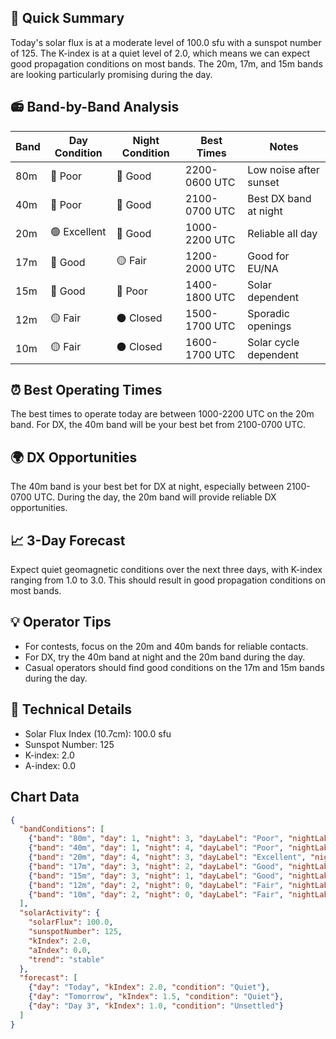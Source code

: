 ## 🎯 Quick Summary
Today's solar flux is at a moderate level of 100.0 sfu with a sunspot number of 125. The K-index is at a quiet level of 2.0, which means we can expect good propagation conditions on most bands. The 20m, 17m, and 15m bands are looking particularly promising during the day.

## 📻 Band-by-Band Analysis

| Band | Day Condition | Night Condition | Best Times | Notes |
|------|---------------|-----------------|------------|-------|
| 80m | 🔴 Poor | 🔵 Good | 2200-0600 UTC | Low noise after sunset |
| 40m | 🔴 Poor | 🔵 Good | 2100-0700 UTC | Best DX band at night |
| 20m | 🟢 Excellent | 🔵 Good | 1000-2200 UTC | Reliable all day |
| 17m | 🔵 Good | 🟡 Fair | 1200-2000 UTC | Good for EU/NA |
| 15m | 🔵 Good | 🔴 Poor | 1400-1800 UTC | Solar dependent |
| 12m | 🟡 Fair | ⚫ Closed | 1500-1700 UTC | Sporadic openings |
| 10m | 🟡 Fair | ⚫ Closed | 1600-1700 UTC | Solar cycle dependent |

## ⏰ Best Operating Times
The best times to operate today are between 1000-2200 UTC on the 20m band. For DX, the 40m band will be your best bet from 2100-0700 UTC.

## 🌍 DX Opportunities
The 40m band is your best bet for DX at night, especially between 2100-0700 UTC. During the day, the 20m band will provide reliable DX opportunities.

## 📈 3-Day Forecast
Expect quiet geomagnetic conditions over the next three days, with K-index ranging from 1.0 to 3.0. This should result in good propagation conditions on most bands.

## 💡 Operator Tips
- For contests, focus on the 20m and 40m bands for reliable contacts.
- For DX, try the 40m band at night and the 20m band during the day.
- Casual operators should find good conditions on the 17m and 15m bands during the day.

## 🔬 Technical Details
- Solar Flux Index (10.7cm): 100.0 sfu
- Sunspot Number: 125
- K-index: 2.0
- A-index: 0.0

## Chart Data
```json
{
  "bandConditions": [
    {"band": "80m", "day": 1, "night": 3, "dayLabel": "Poor", "nightLabel": "Good"},
    {"band": "40m", "day": 1, "night": 4, "dayLabel": "Poor", "nightLabel": "Excellent"},
    {"band": "20m", "day": 4, "night": 3, "dayLabel": "Excellent", "nightLabel": "Good"},
    {"band": "17m", "day": 3, "night": 2, "dayLabel": "Good", "nightLabel": "Fair"},
    {"band": "15m", "day": 3, "night": 1, "dayLabel": "Good", "nightLabel": "Poor"},
    {"band": "12m", "day": 2, "night": 0, "dayLabel": "Fair", "nightLabel": "Closed"},
    {"band": "10m", "day": 2, "night": 0, "dayLabel": "Fair", "nightLabel": "Closed"}
  ],
  "solarActivity": {
    "solarFlux": 100.0,
    "sunspotNumber": 125,
    "kIndex": 2.0,
    "aIndex": 0.0,
    "trend": "stable"
  },
  "forecast": [
    {"day": "Today", "kIndex": 2.0, "condition": "Quiet"},
    {"day": "Tomorrow", "kIndex": 1.5, "condition": "Quiet"},
    {"day": "Day 3", "kIndex": 1.0, "condition": "Unsettled"}
  ]
}
```